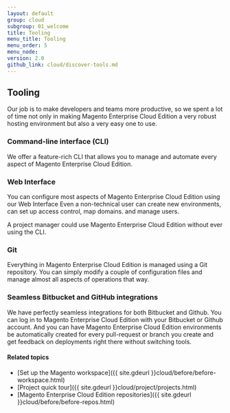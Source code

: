 ```yaml
---
layout: default
group: cloud
subgroup: 01_welcome
title: Tooling
menu_title: Tooling
menu_order: 5
menu_node: 
version: 2.0
github_link: cloud/discover-tools.md
---
```


## Tooling
Our job is to make developers and teams more productive, so we spent a lot of
time not only in making Magento Enterprise Cloud Edition a very robust hosting environment but also
a very easy one to use.

### Command-line interface (CLI)
We offer a feature-rich CLI that allows you to manage and automate every aspect
of Magento Enterprise Cloud Edition. 

### Web Interface
You can configure most aspects of Magento Enterprise Cloud Edition using our Web Interface
Even a non-technical user can create new environments,  can set up
access control, map domains. and manage users.

A project manager could use Magento Enterprise Cloud Edition without ever using the CLI.

### Git
Everything in Magento Enterprise Cloud Edition is managed using a Git repository. You can simply modify a couple
of configuration files and manage almost all aspects of operations that way.

### Seamless Bitbucket and GitHub integrations
We have perfectly seamless integrations for both Bitbucket and Github. You can
log in to Magento Enterprise Cloud Edition with your Bitbucket or Github account. And you can have
Magento Enterprise Cloud Edition environments be automatically created for every pull-request or 
branch you create and get feedback on deployments right there without 
switching tools.

#### Related topics
*	[Set up the Magento workspace]({{ site.gdeurl }}cloud/before/before-workspace.html)
*	[Project quick tour]({{ site.gdeurl }}cloud/project/projects.html)
*	[Magento Enterprise Cloud Edition repositories]({{ site.gdeurl }}cloud/before/before-repos.html)
